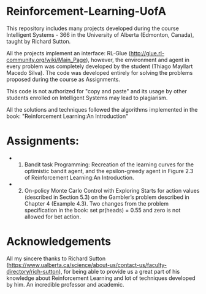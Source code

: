 # Reinforcement-Learning-UofA
This repository includes many projects developed during the course Intelligent Systems - 366 in the University of Alberta (Edmonton, Canada), taught by Richard Sutton.

All the projects implement an interface: RL-Glue (http://glue.rl-community.org/wiki/Main_Page), however, the environment and agent in every problem was completely developed by the student (Thiago Mayllart Macedo Silva).
The code was developed entirely for solving the problems proposed during the course as Assignments.

This code is not authorized for "copy and paste" and its usage by other students enrolled on Intelligent Systems may lead to plagiarism.

All the solutions and techniques followed the algorithms implemented in the book: "Reinforcement Learning:An Introduction"

# Assignments:

- 1) Bandit task Programming: Recreation of the learning curves for the optimistic bandit agent, and the epsilon-greedy agent in Figure 2.3 of Reinforcement Learning:An Introduction.

- 2) On-policy Monte Carlo Control with Exploring Starts for action values (described in Section
5.3) on the Gambler’s problem described in Chapter 4 (Example 4.3). 
  Two changes from the problem specification in the book: set pr(heads) = 0.55 and zero is not allowed for bet action.

# Acknowledgements

All my sincere thanks to Richard Sutton (https://www.ualberta.ca/science/about-us/contact-us/faculty-directory/rich-sutton), for being able to provide us a great part of his knowledge about Reinforcement Learning and lot of techniques developed by him. An incredible professor and academic.
